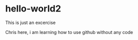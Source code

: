 # hello-world2
This is just an excercise

Chris here, i am learning how to use github without any code
